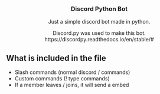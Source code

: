 <h3 align="center">Discord Python Bot</h3>

  <p align="center">
    Just a simple discord bot made in python.
    <br />
  </p>
</div>

  <p align="center">
    Discord.py was used to make this bot.
    https://discordpy.readthedocs.io/en/stable/#
    <br />
  </p>
</div>

## What is included in the file
- Slash commands (normal discord / commands)
- Custom commands (! type commands)
- If a member leaves / joins, it will send a embed
